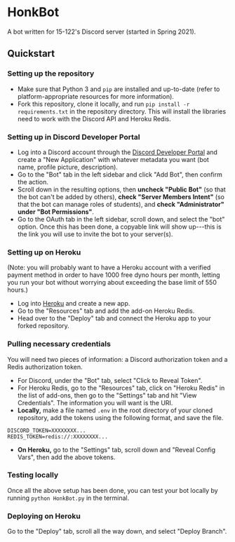 # HonkBot

A bot written for 15-122's Discord server (started in Spring 2021).

## Quickstart

### Setting up the repository
- Make sure that Python 3 and `pip` are installed and up-to-date (refer to platform-appropriate resources for more information).
- Fork this repository, clone it locally, and run `pip install -r requirements.txt` in the repository directory. This will install the libraries need to work with the Discord API and Heroku Redis.

### Setting up in Discord Developer Portal
- Log into a Discord account through the [Discord Developer Portal](https://discord.com/developers/applications) and create a "New Application" with whatever metadata you want (bot name, profile picture, description).
- Go to the "Bot" tab in the left sidebar and click "Add Bot", then confirm the action.
- Scroll down in the resulting options, then **uncheck "Public Bot"** (so that the bot can't be added by others), **check "Server Members Intent"** (so that the bot can manage roles of students), and **check "Administrator" under "Bot Permissions"**.
- Go to the OAuth tab in the left sidebar, scroll down, and select the "bot" option. Once this has been done, a copyable link will show up---this is the link you will use to invite the bot to your server(s).

### Setting up on Heroku

(Note: you will probably want to have a Heroku account with a verified payment method in order to have 1000 free dyno hours per month, letting you run your bot without worrying about exceeding the base limit of 550 hours.)

- Log into [Heroku](https://www.heroku.com/) and create a new app.
- Go to the "Resources" tab and add the add-on Heroku Redis.
- Head over to the "Deploy" tab and connect the Heroku app to your forked repository.

### Pulling necessary credentials

You will need two pieces of information: a Discord authorization token and a Redis authorization token.

- For Discord, under the "Bot" tab, select "Click to Reveal Token".
- For Heroku Redis, go to the "Resources" tab, click on "Heroku Redis" in the list of add-ons, then go to the "Settings" tab and hit "View Credentials". The information you will want is the URI.
- **Locally,** make a file named `.env` in the root directory of your cloned repository, add the tokens using the following format, and save the file.
```
DISCORD_TOKEN=XXXXXXXX...
REDIS_TOKEN=redis://:XXXXXXXX...
```
- **On Heroku,** go to the "Settings" tab, scroll down and "Reveal Config Vars", then add the above tokens.

### Testing locally
Once all the above setup has been done, you can test your bot locally by running `python HonkBot.py` in the terminal.

### Deploying on Heroku
Go to the "Deploy" tab, scroll all the way down, and select "Deploy Branch".
